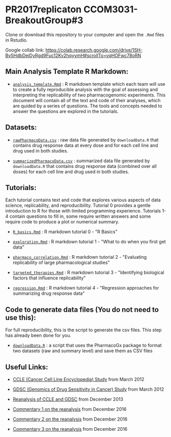# PR2017replicaton CCOM3031-BreakoutGroup#3

Clone or download this repository to your computer and open the `.Rmd` files in Rstudio.

Google collab link: https://colab.research.google.com/drive/1SH-Bv5HdbDejDyRgd9Fuc12Kv2hqyymH#scrollTo=vqHOFwc78oRN

## Main Analysis Template R Markdown:

* [`analysis_template.Rmd`](https://github.com/areyesq89/PR2017replicaton/blob/master/analysis_template.Rmd) : R markdown template which each team will use to create a fully reproducible analysis with the goal of assessing and interpreting the replicability of two pharmacogenomic experiments. This document will contain all of the text and code of their analyses, which are quided by a series of questions. The tools and concepts needed to answer the questions are explored in the tutorials.

## Datasets:

* [`rawPharmacoData.csv`](https://github.com/areyesq89/PR2017replicaton/blob/master/rawPharmacoData.csv) : raw data file generated by `downloadData.R` that contains drug response data at every dose and for each cell line and drug used in both studies. 

* [`summarizedPharmacoData.csv`](https://github.com/areyesq89/PR2017replicaton/blob/master/summarizedPharmacoData.csv) : summarized data file generated by `downloadData.R` that contains drug response data (combined over all doses) for each cell line and drug used in both studies.

## Tutorials:
Each tutorial contains text and code that explores various aspects of data science, replicability, and reproducibility. Tutorial 0 provides a gentle introduction to R for those with limited programming experience. Tutorials 1-4 contain questions to fill in, some require written answers and some require code to produce a plot or numerical summary.

* [`R_basics.Rmd`](https://github.com/areyesq89/PR2017replicaton/blob/master/R_basics.Rmd) : R markdown tutorial 0 - "R Basics"

* [`exploration.Rmd`](https://github.com/areyesq89/PR2017replicaton/blob/master/exploration.Rmd) : R markdown tutorial 1 - "What to do when you first get data"

* [`pharmaco_correlation.Rmd`](https://github.com/areyesq89/PR2017replicaton/blob/master/pharmaco_correlation.Rmd) : R markdown tutorial 2 - "Evaluating replicability of large pharmacological studies"

* [`targeted_therapies.Rmd`](https://github.com/areyesq89/PR2017replicaton/blob/master/targeted_therapies.Rmd) : R markdown tutorial 3 - "Identifying biological factors that influence replicability"

* [`regression.Rmd`](https://github.com/areyesq89/PR2017replicaton/blob/master/regression.Rmd) : R markdown tutorial 4 - "Regression approaches for summarizing drug response data"

## Code to generate data files (You do not need to use this):

For full reproducibility, this is the script to generate the csv files. This step has already been done for you.

* [`downloadData.R`](https://github.com/areyesq89/PR2017replicaton/blob/master/downloadData.R) : a script that uses the PharmacoGx package to format two datasets (raw and summary level) and save them as CSV files 

## Useful Links:

* [CCLE (Cancer Cell Line Encyclopedia) Study](https://www.ncbi.nlm.nih.gov/pubmed/22460905) from March 2012

* [GDSC (Genomics of Drug Sensitivity in Cancer) Study](https://www.ncbi.nlm.nih.gov/pubmed/22460902) from March 2012

* [Reanalysis of CCLE and GDSC](https://www.ncbi.nlm.nih.gov/pubmed/24284626) from December 2013

* [Commentary 1 on the reanalysis](https://www.ncbi.nlm.nih.gov/pubmed/27905415) from December 2016

* [Commentary 2 on the reanalysis](https://www.ncbi.nlm.nih.gov/pubmed/27905421) from December 2016

* [Commentary 3 on the reanalysis](http://www.nature.com/nature/journal/v540/n7631/full/nature20580.html) from December 2016
